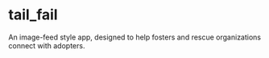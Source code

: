 # tail_fail
An image-feed style app, designed to help fosters and rescue organizations connect with adopters.
